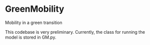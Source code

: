 # GreenMobility
Mobility in a green transition

This codebase is very preliminary. Currently, the class for running the model is stored in GM.py.
